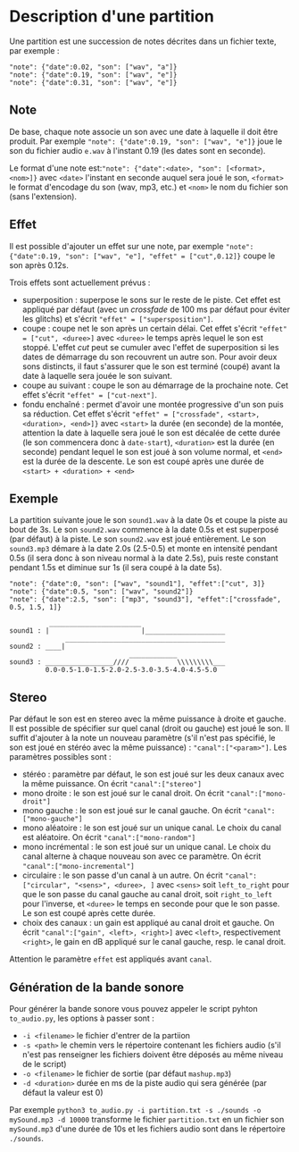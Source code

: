 
# Description d'une partition

Une partition est une succession de notes décrites dans un fichier texte, par exemple :
```
"note": {"date":0.02, "son": ["wav", "a"]}
"note": {"date":0.19, "son": ["wav", "e"]}
"note": {"date":0.31, "son": ["wav", "e"]}
```

## Note

De base, chaque note associe un son avec une date à laquelle il doit être produit. Par exemple `"note": {"date":0.19, "son": ["wav", "e"]}` joue le son du fichier audio `e.wav` à l'instant 0.19 (les dates sont en seconde).

Le format d'une note est:`"note": {"date":<date>, "son": [<format>, <nom>]}`
avec `<date>` l'instant en seconde auquel sera joué le son, `<format>` le format d'encodage du son (wav, mp3, etc.) et `<nom>` le nom du fichier son (sans l'extension).

## Effet

Il est possible d'ajouter un effet sur une note, par exemple `"note": {"date":0.19, "son": ["wav", "e"], "effet" = ["cut",0.12]}` coupe le son après 0.12s.

Trois effets sont actuellement prévus :
- superposition : superpose le sons sur le reste de le piste. Cet effet est appliqué par défaut (avec un _crossfade_ de 100 ms par défaut pour éviter les glitchs) et s'écrit `"effet" = ["supersposition"]`.
- coupe : coupe net le son après un certain délai. Cet effet s'écrit `"effet" = ["cut", <duree>]` avec `<duree>` le temps après lequel le son est stoppé. L'effet _cut_ peut se cumuler avec l'effet de superposition si les dates de démarrage du son recouvrent un autre son. Pour avoir deux sons distincts, il faut s'assurer que le son est terminé (coupé) avant la date à laquelle sera jouée le son suivant.
- coupe au suivant : coupe le son au démarrage de la prochaine note. Cet effet s'écrit `"effet" = ["cut-next"]`.
- fondu enchaîné : permet d'avoir une montée progressive d'un son puis sa réduction. Cet effet s'écrit
`"effet" = ["crossfade", <start>, <duration>, <end>]}` avec `<start>` la durée (en seconde) de la montée, attention la date à laquelle sera joué le son est décalée de cette durée (le son commencera donc à `date-start`), `<duration>` est la durée (en seconde) pendant lequel le son est joué à son volume normal, et `<end>` est la durée de la descente. Le son est coupé après une durée de `<start> + <duration> + <end>`

## Exemple
La partition suivante joue le son `sound1.wav` à la date 0s et coupe la piste au bout de 3s. Le son `sound2.wav` commence à la date 0.5s et est superposé (par défaut) à la piste. Le son `sound2.wav` est joué entièrement. Le son `sound3.mp3` démare à la date 2.0s (2.5-0.5) et monte en intensité pendant 0.5s (il sera donc à son niveau normal à la date 2.5s), puis reste constant pendant 1.5s et diminue sur 1s (il sera coupé à la date 5s).
```
"note": {"date":0, "son": ["wav", "sound1"], "effet":["cut", 3]}
"note": {"date":0.5, "son": ["wav", "sound2"]}
"note": {"date":2.5, "son": ["mp3", "sound3"], "effet":["crossfade", 0.5, 1.5, 1]}
```
```
          _______________________
sound1 : |                       |____________________
              ________________________________________
sound2 : ____|
                              ____________
sound3 : _________________////            \\\\\\\\\___
         0.0-0.5-1.0-1.5-2.0-2.5-3.0-3.5-4.0-4.5-5.0
```

## Stereo

Par défaut le son est en stereo avec la même puissance à droite et gauche. Il est possible de spécifier sur quel canal (droit ou gauche) est joué le son. Il suffit d'ajouter à la note un nouveau paramètre (s'il n'est pas spécifié, le son est joué en stéréo avec la même puissance) : `"canal":["<param>"]`. Les paramètres possibles sont :

- stéréo : paramètre par défaut, le son est joué sur les deux canaux avec la même puissance. On écrit `"canal":["stereo"]`
- mono droite : le son est joué sur le canal droit. On écrit `"canal":["mono-droit"]`
- mono gauche : le son est joué sur le canal gauche. On écrit `"canal":["mono-gauche"]`
- mono aléatoire : le son est joué sur un unique canal. Le choix du canal est aléatoire. On écrit  `"canal":["mono-random"]`
- mono incrémental : le son est joué sur un unique canal. Le choix du canal alterne à chaque nouveau son avec ce paramètre. On écrit  `"canal":["mono-incremental"]`
- circulaire : le son passe d'un canal à un autre. On écrit `"canal":["circular", "<sens>", <duree>, ]` avec `<sens>` soit `left_to_right` pour que le son passe du canal gauche au canal droit, soit `right_to_left` pour l'inverse, et `<duree>` le temps en seconde pour que le son passe. Le son est coupé après cette durée.
- choix des canaux : un gain est appliqué au canal droit et gauche. On écrit `"canal":["gain", <left>, <right>]` avec `<left>`, respectivement `<right>`, le gain en dB appliqué sur le canal gauche, resp. le canal droit.

Attention le paramètre `effet` est appliqués avant `canal`.

## Génération de la bande sonore

Pour générer la bande sonore vous pouvez appeler le script pyhton `to_audio.py`, les options à passer sont :
- `-i <filename>` le fichier d'entrer de la partiion
- `-s <path>` le chemin vers le répertoire contenant les fichiers audio (s'il n'est pas renseigner les fichiers doivent être déposés au même niveau de le script)
- `-o <filename>` le fichier de sortie (par défaut `mashup.mp3`)
- `-d <duration>` durée en ms de la piste audio qui sera générée (par défaut la valeur est 0)

Par exemple
```python3 to_audio.py -i partition.txt -s ./sounds -o mySound.mp3 -d 10000```
transforme le fichier `partition.txt` en un fichier son `mySound.mp3` d'une durée de 10s et les fichiers audio sont dans le répertoire `./sounds`.
